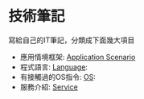 # 技術筆記
寫給自己的IT筆記，分類成下面幾大項目

* 應用情境框架: [Application Scenario](application_scenario/readme.md) 
* 程式語言: [Language](language/readme.md): 
* 有接觸過的OS指令: [OS](os/readme.md): 
* 服務介紹: [Service](service/readme.md) 